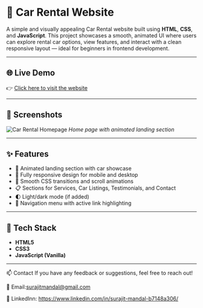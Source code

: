 # 🚗 Car Rental Website

A simple and visually appealing Car Rental website built using **HTML**, **CSS**, and **JavaScript**. This project showcases a smooth, animated UI where users can explore rental car options, view features, and interact with a clean responsive layout — ideal for beginners in frontend development.

---

## 🌐 Live Demo

👉 [Click here to visit the website](https://your-live-link.com)

---

## 📸 Screenshots

![Car Rental Homepage](./screenshots/home.png)
*Home page with animated landing section*

---

## ✨ Features

- 🚗 Animated landing section with car showcase
- 📱 Fully responsive design for mobile and desktop
- 🔄 Smooth CSS transitions and scroll animations
- 📋 Sections for Services, Car Listings, Testimonials, and Contact
- 🌓 Light/dark mode (if added)
- 🧭 Navigation menu with active link highlighting

---

## 🔧 Tech Stack

- **HTML5**
- **CSS3**
- **JavaScript (Vanilla)**

---



📫 Contact
If you have any feedback or suggestions, feel free to reach out!

📧 Email:surajitmandal@gmail.com

💼 LinkedInn: https://www.linkedin.com/in/surajit-mandal-b7148a306/
